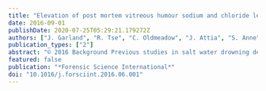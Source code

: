 ```yaml
---
title: "Elevation of post mortem vitreous humour sodium and chloride levels can be used as a reliable test in cases of suspected salt water drowning when the immersion times are less than one hour"
date: 2016-09-01
publishDate: 2020-07-25T05:29:21.179272Z
authors: ["J. Garland", "R. Tse", "C. Oldmeadow", "J. Attia", "S. Anne", "A.D. Cala"]
publication_types: ["2"]
abstract: "© 2016 Background Previous studies in salt water drowning deaths (SWD) demonstrated an observable elevation of post mortem vitreous sodium and chloride (PMVSC) levels. It remains unclear what the underlying mechanism responsible for this change is: whether this is due to rapid electrolyte changes from salt water inhalation/ingestion during drowning or from electrolyte diffusion and/or osmosis across the outer coats of the eyeballs during immersion. A recent animal study using sacrificed bovine eyeballs immersed in salt water demonstrated no significant elevations in PMVSC when immersed for less than one hour. Assuming similar physical properties between human and bovine, we extrapolate that an elevation in PMVSC in SWD with immersion times of less than one hour (SWD-1) would not be from immersion, but from drowning. Aim Investigate whether there is an elevation in PMVSC in SWD-1. Methods Retrospective study comparing PMVSC in SWD-1 with controls from 2012 to 2015 inclusive. Results PMVSC in SWD-1 was significantly elevated compared with controls. A PMVSC of 259 mmol/L has a sensitivity, specificity and likelihood ratio of 0.9, 0.9 and 7.6, respectively. Conclusion The elevation in PMVSC in SWD-1 is due to drowning. A PMVSC of 259 mmol/L and above is a reliable ancillary test in diagnosing drowning in bodies immersed in salt water for less than one hour."
featured: false
publication: "*Forensic Science International*"
doi: "10.1016/j.forsciint.2016.06.001"
---
```


